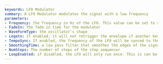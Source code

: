 ```yaml
---
keywords: LFO Modulator
summary: A LFO Modulator modulates the signal with a low frequency
parameters:
- Frequency: the frequency in Hz of the LFO. This value can be set to any value, although the internal modulation system will truncate frequencies above ~500Hz with nasty aliasing.
- FadeIn: the fade in time for the modulator
- WaveFormType: the oscillator's shape
- Legato: If enabled, it will not retrigger the envelope if another key is already pressed.
- TempoSync: If enabled, the frequency of the LFO will be synced to the host tempo.
- SmoothingTime: a low pass filter that smoothes the edges of the signal.
- NumSteps: The number of steps of the step sequencer
- LoopEnabled: if disabled, the LFO will only run once. This is can be used in combination with the Custom waveform type and extremely low frequencies (< 0.1Hz) to create slowly evolving textures.
---
```

